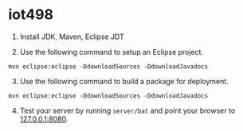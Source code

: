 # iot498

1. Install JDK, Maven, Eclipse JDT

2. Use the following command to setup an Eclipse project.

```
mvn eclipse:eclipse -DdownloadSources -DdownloadJavadocs
```

3. Use the following command to build a package for deployment.

```
mvn eclipse:eclipse -DdownloadSources -DdownloadJavadocs
```

4. Test your server by running `server/bat` and point your browser
to [127.0.0.1:8080](http://127.0.0.1:8080).
